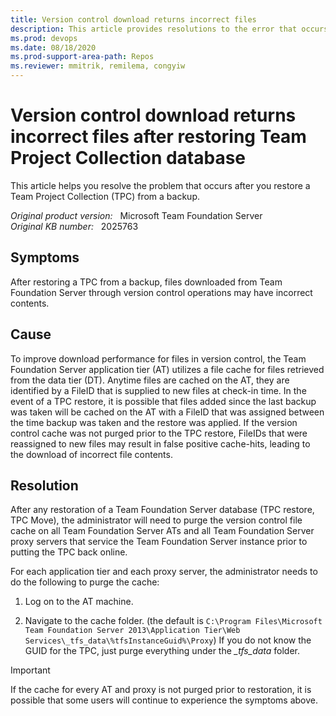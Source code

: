 ```yaml
---
title: Version control download returns incorrect files
description: This article provides resolutions to the error that occurs after you restore a Team Project Collection from a backup.
ms.prod: devops
ms.date: 08/18/2020
ms.prod-support-area-path: Repos
ms.reviewer: mmitrik, remilema, congyiw
---
```

# Version control download returns incorrect files after restoring Team Project Collection database

This article helps you resolve the problem that occurs after you restore a Team Project Collection (TPC) from a backup.

_Original product version:_ &nbsp; Microsoft Team Foundation Server  
_Original KB number:_ &nbsp; 2025763  

## Symptoms

After restoring a TPC from a backup, files downloaded from Team Foundation Server through version control operations may have incorrect contents.

## Cause

To improve download performance for files in version control, the Team Foundation Server application tier (AT) utilizes a file cache for files retrieved from the data tier (DT). Anytime files are cached on the AT, they are identified by a FileID that is supplied to new files at check-in time. In the event of a TPC restore, it is possible that files added since the last backup was taken will be cached on the AT with a FileID that was assigned between the time backup was taken and the restore was applied. If the version control cache was not purged prior to the TPC restore, FileIDs that were reassigned to new files may result in false positive cache-hits, leading to the download of incorrect file contents.

## Resolution

After any restoration of a Team Foundation Server database (TPC restore, TPC Move), the administrator will need to purge the version control file cache on all Team Foundation Server ATs and all Team Foundation Server proxy servers that service the Team Foundation Server instance prior to putting the TPC back online.

For each application tier and each proxy server, the administrator needs to do the following to purge the cache:

1. Log on to the AT machine.

2. Navigate to the cache folder. (the default is `C:\Program Files\Microsoft Team Foundation Server 2013\Application Tier\Web Services\_tfs_data\%tfsInstanceGuid%\Proxy`) If you do not know the GUID for the TPC, just purge everything under the *_tfs_data* folder.

> [!IMPORTANT]
> If the cache for every AT and proxy is not purged prior to restoration, it is possible that some users will continue to experience the symptoms above.
